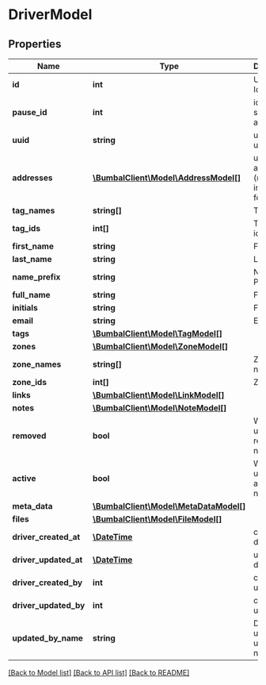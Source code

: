 # DriverModel

## Properties
Name | Type | Description | Notes
------------ | ------------- | ------------- | -------------
**id** | **int** | Unique Identifier | [optional] 
**pause_id** | **int** | id of pause scheme to apply | [optional] 
**uuid** | **string** | unique per user | [optional] 
**addresses** | [**\BumbalClient\Model\AddressModel[]**](AddressModel.md) | user address (mostly interesting for drivers) | [optional] 
**tag_names** | **string[]** | Tag names | [optional] 
**tag_ids** | **int[]** | Tag type ids | [optional] 
**first_name** | **string** | First Name | [optional] 
**last_name** | **string** | Last Name | [optional] 
**name_prefix** | **string** | Name Prefix | [optional] 
**full_name** | **string** | Full name | [optional] 
**initials** | **string** | Full name | [optional] 
**email** | **string** | Email | [optional] 
**tags** | [**\BumbalClient\Model\TagModel[]**](TagModel.md) |  | [optional] 
**zones** | [**\BumbalClient\Model\ZoneModel[]**](ZoneModel.md) |  | [optional] 
**zone_names** | **string[]** | Zone names | [optional] 
**zone_ids** | **int[]** | Zone ids | [optional] 
**links** | [**\BumbalClient\Model\LinkModel[]**](LinkModel.md) |  | [optional] 
**notes** | [**\BumbalClient\Model\NoteModel[]**](NoteModel.md) |  | [optional] 
**removed** | **bool** | Whether user is removed or not | [optional] 
**active** | **bool** | Whether user is still active or not | [optional] 
**meta_data** | [**\BumbalClient\Model\MetaDataModel[]**](MetaDataModel.md) |  | [optional] 
**files** | [**\BumbalClient\Model\FileModel[]**](FileModel.md) |  | [optional] 
**driver_created_at** | [**\DateTime**](\DateTime.md) | created_at date time | [optional] 
**driver_updated_at** | [**\DateTime**](\DateTime.md) | updated_at date time | [optional] 
**driver_created_by** | **int** | created_by user id | [optional] 
**driver_updated_by** | **int** | created_by user id | [optional] 
**updated_by_name** | **string** | Driver updated by user full name | [optional] 

[[Back to Model list]](../README.md#documentation-for-models) [[Back to API list]](../README.md#documentation-for-api-endpoints) [[Back to README]](../README.md)



